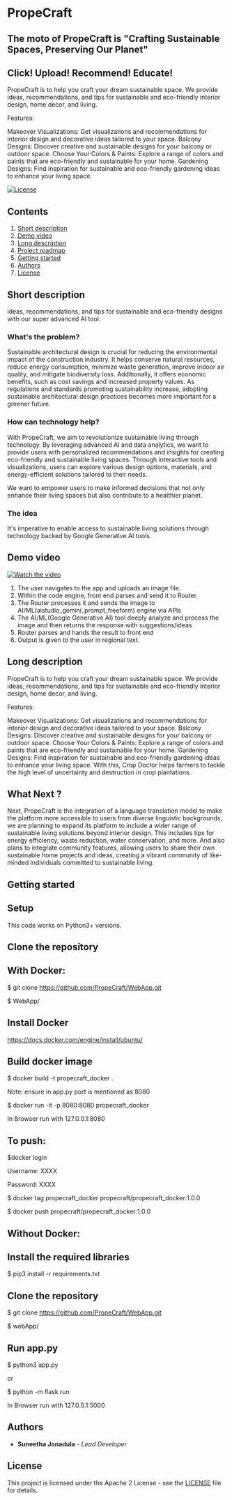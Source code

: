 # PropeCraft
## The moto of PropeCraft is "Crafting Sustainable Spaces, Preserving Our Planet"
## Click! Upload! Recommend! Educate!

PropeCraft is to help you craft your dream sustainable space. We provide ideas, recommendations, and tips for sustainable and eco-friendly interior design, home decor, and living.

Features:

Makeover Visualizations: Get visualizations and recommendations for interior design and decorative ideas tailored to your space.
Balcony Designs: Discover creative and sustainable designs for your balcony or outdoor space.
Choose Your Colors & Paints: Explore a range of colors and paints that are eco-friendly and sustainable for your home.
Gardening Designs: Find inspiration for sustainable and eco-friendly gardening ideas to enhance your living space.

[![License](https://img.shields.io/badge/License-Apache2-blue.svg)](https://www.apache.org/licenses/LICENSE-2.0)

## Contents

1. [Short description](#short-description)
1. [Demo video](#demo-video)
1. [Long description](#long-description)
1. [Project roadmap](#project-roadmap)
1. [Getting started](#getting-started)
1. [Authors](#authors)
1. [License](#license)

## Short description
 ideas, recommendations, and tips for sustainable and eco-friendly designs with our super advanced AI tool.

### What's the problem?
Sustainable architectural design is crucial for reducing the environmental impact of the construction industry. It helps conserve natural resources, reduce energy consumption, minimize waste generation, improve indoor air quality, and mitigate biodiversity loss. Additionally, it offers economic benefits, such as cost savings and increased property values. As regulations and standards promoting sustainability increase, adopting sustainable architectural design practices becomes more important for a greener future.

### How can technology help?

With PropeCraft, we aim to revolutionize sustainable living through technology. By leveraging advanced AI and data analytics, we want to provide users with personalized recommendations and insights for creating eco-friendly and sustainable living spaces. Through interactive tools and visualizations, users can explore various design options, materials, and energy-efficient solutions tailored to their needs. 

We want to empower users to make informed decisions that not only enhance their living spaces but also contribute to a healthier planet.

### The idea

It's imperative to enable access to sustainable living solutions through technology backed by Google Generative AI tools.

## Demo video

[![Watch the video](./uploads/logo.jpg)](https://youtube.com/clip/Ugkxl2OrCbpKrbdCJPHYMxnp1SlrmlniqvsL?si=mmtPGJMkSWxDw6re)

1. The user navigates to the app and uploads an image file.
2. Within the code engine, front end parses and send it to Router.
3. The Router processes it and sends the image to AI/ML(aistudio_gemini_prompt_freeform) engine via APIs
4. The AI/ML(Google Generative AI) tool deeply analyze and process the image and then returns the response with suggestions/ideas
5. Router parses and hands the result to front end
6. Output is given to the user in regional text.


## Long description

PropeCraft is to help you craft your dream sustainable space. We provide ideas, recommendations, and tips for sustainable and eco-friendly interior design, home decor, and living.

Features:

Makeover Visualizations: Get visualizations and recommendations for interior design and decorative ideas tailored to your space.
Balcony Designs: Discover creative and sustainable designs for your balcony or outdoor space.
Choose Your Colors & Paints: Explore a range of colors and paints that are eco-friendly and sustainable for your home.
Gardening Designs: Find inspiration for sustainable and eco-friendly gardening ideas to enhance your living space.
With this, Crop Doctor helps farmers to tackle the high level of uncertainty  and destruction in crop plantations.

## What Next ?

Next, PropeCraft is the integration of a language translation model to make the platform more accessible to users from diverse linguistic backgrounds, we are planning to expand its platform to include a wider range of sustainable living solutions beyond interior design. This includes tips for energy efficiency, waste reduction, water conservation, and more. And also plans to integrate community features, allowing users to share their own sustainable home projects and ideas, creating a vibrant community of like-minded individuals committed to sustainable living.

## Getting started

## Setup

This code works on Python3+ versions.

## Clone the repository

## With Docker:

$ git clone https://github.com/PropeCraft/WebApp.git

$ WebApp/

## Install Docker
https://docs.docker.com/engine/install/ubuntu/

## Build docker image

$ docker build -t propecraft_docker .

Note: ensure in app.py port is mentioned as 8080

$ docker run -it -p 8080:8080 propecraft_docker

In Browser run with 127.0.0.1:8080

## To push:

$docker login

  Username: XXXX

  Password: XXXX

$ docker tag propecraft_docker propecraft/propecraft_docker:1.0.0

$ docker push propecraft/propecraft_docker:1.0.0

## Without Docker:

## Install the required libraries

$ pip3 install -r requirements.txt

## Clone the repository

$ git clone https://github.com/PropeCraft/WebApp.git

$ webApp/

## Run app.py

$ python3 app.py

or

$ python -m flask run

In Browser run with 127.0.0.1:5000

## Authors
- **Suneetha Jonadula** - _Lead Developer_

## License

This project is licensed under the Apache 2 License - see the [LICENSE](LICENSE) file for details.


